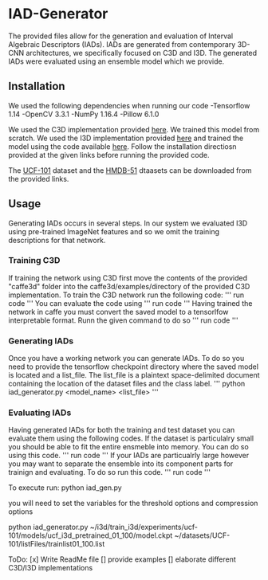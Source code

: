 # IAD-Generator
The provided files allow for the generation and evaluation of Interval Algebraic Descriptors (IADs). IADs are generated from contemporary 3D-CNN architectures, we specifically focused on C3D and I3D. The generated IADs were evaluated using an ensemble model which we provide.

## Installation
We used the following dependencies when running our code
-Tensorflow 1.14
-OpenCV 3.3.1
-NumPy 1.16.4
-Pillow 6.1.0

We used the C3D implementation provided [here](https://github.com/VisionLearningGroup/R-C3D.git). We trained this model from scratch. We used the I3D implementation provided [here](https://github.com/deepmind/kinetics-i3d.git) and trained the model using the code available [here](https://github.com/LossNAN/I3D-Tensorflow.git). Follow the installation directiosn provided at the given links before running the provided code.

The [UCF-101]() dataset and the [HMDB-51]() dtaasets can be downloaded from the provided links.

## Usage
Generating IADs occurs in several steps. In our system we evaluated I3D using pre-trained ImageNet features and so we omit the training descriptions for that network.

### Training C3D
If training the network using C3D first move the contents of the provided "caffe3d" folder into the caffe3d/examples/directory of the provided C3D implementation. To train the C3D network run the following code:
'''
run code
'''
You can evaluate the code using 
'''
run code
'''
Having trained the network in caffe you must convert the saved model to a tensorlfow interpretable format. Runn the given command to do so
'''
run code
'''

### Generating IADs
Once you have a working network you can generate IADs. To do so you need to provide the tensorflow checkpoint directory where the saved model is located and a list_file. The list_file is a plaintext space-delimited document containing the location of the dataset files and the class label.
'''
python iad_generator.py <model_name> <list_file>
'''

### Evaluating IADs
Having generated IADs for both the training and test dataset you can evaluate them using the following codes. If the dataset is particulalry small you should be able to fit the entire ensmeble into memory. You can do so using this code.
'''
run code
'''
If your IADs are particualrly large however you may want to separate the ensemble into its component parts for trainign and evaluating. To do so run this code.
'''
run code
'''


To execute run: python iad_gen.py

you will need to set the variables for the threshold options and compression options

python iad_generator.py ~/i3d/train_i3d/experiments/ucf-101/models/ucf_i3d_pretrained_01_100/model.ckpt ~/datasets/UCF-101/listFiles/trainlist01_100.list


ToDo: 
[x] Write ReadMe file
[] provide examples
[] elaborate different C3D/I3D implementations
